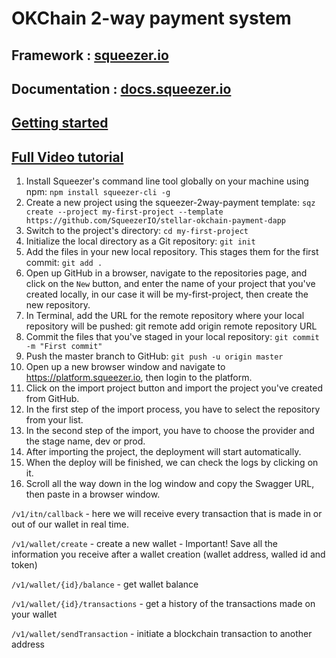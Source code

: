 # OKChain 2-way payment system

## Framework : [squeezer.io](https://squeezer.io)
## Documentation : [docs.squeezer.io](https://docs.squeezer.io/)
## [Getting started](https://docs.squeezer.io/getting-started/)

## [Full Video tutorial](https://www.youtube.com/watch?v=2V3A_LTFu4E)

1. Install Squeezer's command line tool globally on your machine using npm:
`npm install squeezer-cli -g`
2. Create a new project using the squeezer-2way-payment template: 
`sqz create --project my-first-project --template https://github.com/SqueezerIO/stellar-okchain-payment-dapp`
3. Switch to the project's directory:
    `cd my-first-project`
4. Initialize the local directory as a Git repository:
    `git init`
5. Add the files in your new local repository. This stages them for the first commit:
    `git add .`
6. Open up GitHub in a browser, navigate to the repositories page, and click on the `New` button, and enter the name of your project that you've created locally, in our case it will be my-first-project, then create the new repository.
7. In Terminal, add the URL for the remote repository where your local repository will be pushed:
    git remote add origin remote repository URL
8. Commit the files that you've staged in your local repository:
    `git commit -m "First commit"`
9. Push the master branch to GitHub:
    `git push -u origin master`
10. Open up a new browser window and navigate to https://platform.squeezer.io, then login to the platform.
11. Click on the import project button and import the project you've created from GitHub.
12. In the first step of the import process, you have to select the repository from your list.
13. In the second step of the import, you have to choose the provider and the stage name, dev or prod.
14. After importing the project, the deployment will start automatically.
15. When the deploy will be finished, we can check the logs by clicking on it.
16. Scroll all the way down in the log window and copy the Swagger URL, then paste in a browser window.

`/v1/itn/callback` - here we will receive every transaction that is made in or out of our wallet in real time.

`/v1/wallet/create` - create a new wallet - Important! Save all the information you receive after a wallet creation (wallet address, walled id and token)

`/v1/wallet/{id}/balance` - get wallet balance

`/v1/wallet/{id}/transactions` - get a history of the transactions made on your wallet

`/v1/wallet/sendTransaction` - initiate a blockchain transaction to another address